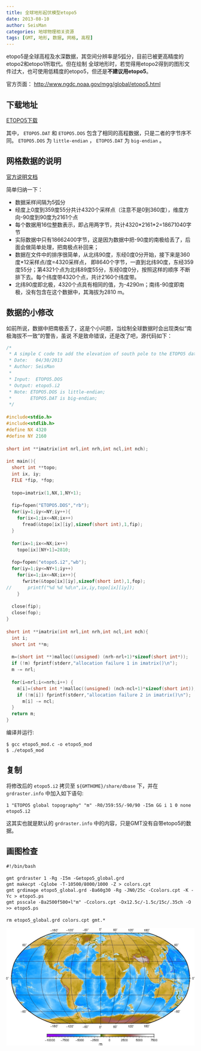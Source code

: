 ```yaml
---
title: 全球地形起伏模型etopo5
date: 2013-08-10
author: SeisMan
categories: 地球物理相关资源
tags: [GMT, 地形, 数据, 网格, 高程]
---
```


etopo5是全球高程及水深数据，其空间分辨率是5弧分，目前已被更高精度的etopo2和etopo1所取代。但在绘制
全球地形时，若觉得用etopo2得到的图形文件过大，也可使用低精度的etopo5，但还是**不建议用etopo5**。

官方页面： <http://www.ngdc.noaa.gov/mgg/global/etopo5.html>

<!--more-->

## 下载地址

[ETOPO5下载](http://www.ngdc.noaa.gov/mgg/global/relief/ETOPO5/TOPO/ETOPO5/)

其中， `ETOPO5.DAT` 和 `ETOPO5.DOS` 包含了相同的高程数据，只是二者的字节序不同。 `ETOPO5.DOS` 为
`little-endian` ， `ETOPO5.DAT` 为 `big-endian` 。

## 网格数据的说明

[官方说明文档](http://www.ngdc.noaa.gov/mgg/global/relief/ETOPO5/TOPO/ETOPO5/ETOPO5.txt)

简单归纳一下：

-   数据采样间隔为5弧分
-   经度上0度到359度55分共计4320个采样点（注意不是0到360度），维度方向-90度到90度为2161个点
-   每个数据用16位整数表示，即占用两字节，共计4320\*2161\*2=18671040字节
-   实际数据中只有18662400字节，这是因为数据中把-90度的南极给丢了，后面会做简单处理，把南极点补回来；
-   数据在文件中的排序很简单，从北纬90度，东经0度0分开始，接下来是360度\*12采样点/度=4320采样点，
    即8640个字节，一直到北纬90度，东经359度55分；第4321个点为北纬89度55分，东经0度0分，按照这样的顺序
    不断排下去。每个纬度带4320个点，共计2160个纬度带。
-   北纬90度即北极，4320个点具有相同的值，为-4290m；南纬-90度即南极，没有包含在这个数据中，其海拔为2810
    m。

## 数据的小修改

如前所说，数据中把南极丢了，这是个小问题，当绘制全球数据时会出现类似“南极海拔不一致”的警告，虽说
不是致命错误，还是改了吧，源代码如下：

``` C
/*
 * A simple C code to add the elevation of south pole to the ETOPO5 data
 * Date:   04/30/2013
 * Author: SeisMan
 *
 * Input:  ETOPO5.DOS
 * Output: etopo5.i2
 * Note: ETOPO5.DOS is little-endian;
 *       ETOPO5.DAT is big-endian;
 */

#include<stdio.h>
#include<stdlib.h>
#define NX 4320
#define NY 2160

short int **imatrix(int nrl,int nrh,int ncl,int nch);

int main(){
  short int **topo;
  int ix, iy;
  FILE *fip, *fop;

  topo=imatrix(1,NX,1,NY+1);

  fip=fopen("ETOPO5.DOS","rb");
  for(iy=1;iy<=NY;iy++){
    for(ix=1;ix<=NX;ix++)
      fread(&topo[ix][iy],sizeof(short int),1,fip);
  }

  for(ix=1;ix<=NX;ix++)
    topo[ix][NY+1]=2810;

  fop=fopen("etopo5.i2","wb");
  for(iy=1;iy<=NY+1;iy++)
    for(ix=1;ix<=NX;ix++){
      fwrite(&topo[ix][iy],sizeof(short int),1,fop);
//      printf("%d %d %d\n",ix,iy,topo[ix][iy]);
    }

  close(fip);
  close(fop);
}

short int **imatrix(int nrl,int nrh,int ncl,int nch){
  int i;
  short int **m;

  m=(short int **)malloc((unsigned) (nrh-nrl+1)*sizeof(short int*));
  if (!m) fprintf(stderr,"allocation failure 1 in imatrix()\n");
  m -= nrl;

  for(i=nrl;i<=nrh;i++) {
    m[i]=(short int *)malloc((unsigned) (nch-ncl+1)*sizeof(short int));
    if (!m[i]) fprintf(stderr,"allocation failure 2 in imatrix()\n");
      m[i] -= ncl;
  }
  return m;
}
```

编译并运行:

    $ gcc etopo5_mod.c -o etopo5_mod
    $ ./etopo5_mod

## 复制

将修改后的 `etopo5.i2` 拷贝至 `${GMTHOME}/share/dbase` 下，并在 `grdraster.info` 中加入如下语句:

    1 "ETOPO5 global topography" "m" -R0/359:55/-90/90 -I5m GG i 1 0 none etopo5.i2

这其实也就是默认的 `grdraster.info` 中的内容，只是GMT没有自带etopo5的数据。

## 画图检查

```
#!/bin/bash

gmt grdraster 1 -Rg -I5m -Getopo5_global.grd
gmt makecpt -Cglobe -T-10500/8000/1000 -Z > colors.cpt
gmt grdimage etopo5_global.grd -Ba60g30 -Rg -JN0/25c -Ccolors.cpt -K -Yc > etopo5.ps
gmt psscale -Ba2500f500+l"m" -Ccolors.cpt -Dx12.5c/-1.5c/15c/.35ch -O >> etopo5.ps

rm etopo5_global.grd colors.cpt gmt.*
```

![](/images/2013081001.jpg)
